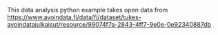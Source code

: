 This data analysis python example takes open data from https://www.avoindata.fi/data/fi/dataset/tukes-avoindatajulkaisut/resource/99074f7a-2843-4ff7-9e0e-0e92340887db
